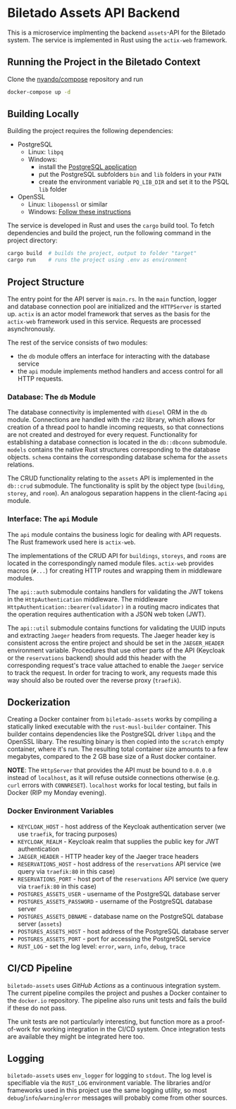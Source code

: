 # Biletado Assets API Backend

This is a microservice implmenting the backend `assets`-API for the Biletado system.
The service is implemented in Rust using the `actix-web` framework.

## Running the Project in the Biletado Context

Clone the [nyando/compose](https://gitlab.com/nyando/compose) repository and run

```bash
docker-compose up -d
```

## Building Locally

Building the project requires the following dependencies:

- PostgreSQL
  - Linux: `libpq`
  - Windows:
    - install the [PostgreSQL application](https://www.postgresql.org/download/)
    - put the PostgreSQL subfolders `bin` and `lib` folders in your `PATH`
    - create the environment variable `PQ_LIB_DIR` and set it to the PSQL `lib` folder
- OpenSSL
  - Linux: `libopenssl` or similar
  - Windows: [Follow these instructions](https://stackoverflow.com/a/61921362)

The service is developed in Rust and uses the `cargo` build tool.
To fetch dependencies and build the project, run the following command in the project directory:

```bash
cargo build  # builds the project, output to folder "target"
cargo run    # runs the project using .env as environment
```

## Project Structure

The entry point for the API server is `main.rs`.
In the `main` function, logger and database connection pool are initialized and the `HTTPServer` is started up.
`actix` is an actor model framework that serves as the basis for the `actix-web` framework used in this service.
Requests are processed asynchronously.

The rest of the service consists of two modules:

- the `db` module offers an interface for interacting with the database service
- the `api` module implements method handlers and access control for all HTTP requests.

### Database: The `db` Module

The database connectivity is implemented with `diesel` ORM in the `db` module.
Connections are handled with the `r2d2` library,
which allows for creation of a thread pool to handle incoming requests,
so that connections are not created and destroyed for every request.
Functionality for establishing a database connection is located in the `db::dbconn` submodule.
`models` contains the native Rust structures corresponding to the database objects.
`schema` contains the corresponding database schema for the `assets` relations.

The CRUD functionality relating to the `assets` API is implemented in the `db::crud` submodule.
The functionality is split by the object type (`building`, `storey`, and `room`).
An analogous separation happens in the client-facing `api` module.

### Interface: The `api` Module

The `api` module contains the business logic for dealing with API requests.
The Rust framework used here is `actix-web`.

The implementations of the CRUD API for `buildings`, `storeys`, and `rooms` are located in the correspondingly named module files.
`actix-web` provides macros (`#...`) for creating HTTP routes and wrapping them in middleware modules.

The `api::auth` submodule contains handlers for validating the JWT tokens in the `HttpAuthentication` middleware.
The middleware `HttpAuthentication::bearer(validator)` in a routing macro indicates
that the operation requires authentication with a JSON web token (JWT).

The `api::util` submodule contains functions for validating the UUID inputs and extracting `Jaeger` headers from requests.
The Jaeger header key is consistent across the entire project and should be set in the `JAEGER_HEADER` environment variable.
Procedures that use other parts of the API (Keycloak or the `reservations` backend)
should add this header with the corresponding request's trace value attached to enable the `Jaeger` service to track the request.
In order for tracing to work, any requests made this way should also be routed over the reverse proxy (`traefik`).

## Dockerization

Creating a Docker container from `biletado-assets` works by
compiling a statically linked executable with the `rust-musl-builder` container.
This builder contains dependencies like the PostgreSQL driver `libpq` and the OpenSSL libary.
The resulting binary is then copied into the `scratch` empty container, where it's run.
The resulting total container size amounts to a few megabytes,
compared to the 2 GB base size of a Rust docker container.

**NOTE**: The `HttpServer` that provides the API must be bound to `0.0.0.0` instead of `localhost`,
as it will refuse outside connections otherwise (e.g. `curl` errors with `CONNRESET`).
`localhost` works for local testing, but fails in Docker (RIP my Monday evening).

### Docker Environment Variables

- `KEYCLOAK_HOST` - host address of the Keycloak authentication server (we use `traefik`, for tracing purposes)
- `KEYCLOAK_REALM` - Keycloak realm that supplies the public key for JWT authentication
- `JAEGER_HEADER` - HTTP header key of the Jaeger trace headers
- `RESERVATIONS_HOST` - host address of the `reservations` API service (we query via `traefik:80` in this case)
- `RESERVATIONS_PORT` - host port of the `reservations` API service (we query via `traefik:80` in this case)
- `POSTGRES_ASSETS_USER` - username of the PostgreSQL database server
- `POSTGRES_ASSETS_PASSWORD` - username of the PostgreSQL database server
- `POSTGRES_ASSETS_DBNAME` - database name on the PostgreSQL database server (`assets`)
- `POSTGRES_ASSETS_HOST` - host address of the PostgreSQL database server
- `POSTGRES_ASSETS_PORT` - port for accessing the PostgreSQL service
- `RUST_LOG` - set the log level: `error`, `warn`, `info`, `debug`, `trace`

## CI/CD Pipeline

`biletado-assets` uses _GitHub Actions_ as a continuous integration system.
The current pipeline compiles the project and pushes a Docker container to the `docker.io` repository.
The pipeline also runs unit tests and fails the build if these do not pass.

The unit tests are not particularly interesting,
but function more as a proof-of-work for working integration in the CI/CD system.
Once integration tests are available they might be integrated here too.

## Logging

`biletado-assets` uses `env_logger` for logging to `stdout`.
The log level is specifiable via the `RUST_LOG` environment variable.
The libraries and/or frameworks used in this project use the same logging utility,
so most `debug`/`info`/`warning`/`error` messages will probably come from other sources.
